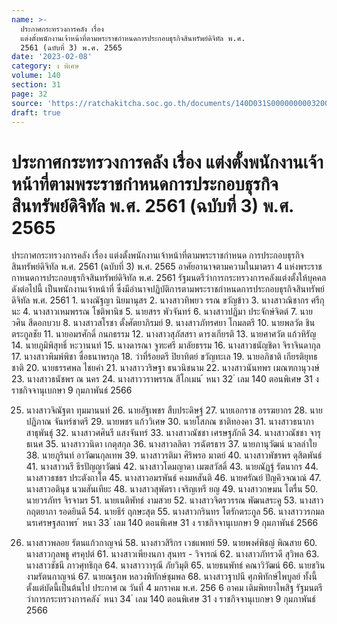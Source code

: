 ```yaml
---
name: >-
  ประกาศกระทรวงการคลัง เรื่อง
  แต่งตั้งพนักงานเจ้าหน้าที่ตามพระราชกำหนดการประกอบธุรกิจสินทรัพย์ดิจิทัล พ.ศ.
  2561 (ฉบับที่ 3) พ.ศ. 2565
date: '2023-02-08'
category: ง พิเศษ
volume: 140
section: 31
page: 32
source: 'https://ratchakitcha.soc.go.th/documents/140D031S0000000003200.pdf'
draft: true
---
```


# ประกาศกระทรวงการคลัง เรื่อง แต่งตั้งพนักงานเจ้าหน้าที่ตามพระราชกำหนดการประกอบธุรกิจสินทรัพย์ดิจิทัล พ.ศ. 2561 (ฉบับที่ 3) พ.ศ. 2565

ประกาศกระทรวงการคลัง เรื่อง แต่งตั้งพนักงานเจ้าหน้าที่ตามพระราชกำหนด การประกอบธุรกิจสินทรัพย์ดิจิทัล พ.ศ. 2561 (ฉบับที่ 3) พ.ศ. 2565 อาศัยอานาจตามความในมาตรา 4 แห่งพระราชกาหนดการประกอบธุรกิจสินทรัพย์ดิจิทัล พ.ศ. 2561 รัฐมนตรีว่าการกระทรวงการคลังแต่งตั้งให้บุคคลดังต่อไปนี้ เป็นพนักงานเจ้าหน้าที่ ซึ่งมีอำนาจปฏิบัติการตามพระราชกำหนดการประกอบธุรกิจสินทรัพย์ดิจิทัล พ.ศ. 2561 1. นางณัฐญา นิยมานุสร 2. นางสาวทิพยว รรณ ขวัญข้าว 3. นางสาวณิชากร ศรีกุนะ 4. นางสาวเหมพรรณ โชติพานิช 5. นายสรร พัวจันทร์ 6. นางสาวปฏิมา ประจักษ์จิตต์ 7. นายวศิน สีดอกบวบ 8. นางสาวสโรชา ตั้งศัตยาภิรมย์ 9. นางสาวภัทรศยา โกมลตรี 10. นายพลวัต ชินตระกูลชัย 11. นายอมรศักดิ์ กนกธรรม 12. นางสาวสุภัสสรา ดารงเกียรติ 13. นายศาศวัต แก้วหิรัญ 14. นายภูมิพิสุทธิ์ หะวานนท์ 15. นางดารณา จูฑะศรี มาลัยธรรม 16. นางสาวชนัญชิดา จิราจินดากุล 17. นางสาวพิมพ์พิชา ซื่อธนาพรกุล 18. ว่าที่ร้อยตรี ปิยาทิตย์ ขวัญทะเล 19. นายอภิชาติ เกียรติยุทธชาติ 20. นายธรรศพล ไชยคำ 21. นางสาววริษฐา ธนวนิชนาม 22. นางสาวนันทพร เมณฑกานุวงษ์ 23. นางสาวธนัชพร ณ นคร 24. นางสาววราพรรณ สีโกเมน ้ หนา 32 ่ เลม 140 ตอนพิเศษ 31 ง ราชกิจจานุเบกษา 9 กุมภาพันธ์ 2566

25. นางสาวจิณัฐตา ทุมมานนท์ 26. นายอัฐเพชร สืบประดิษฐ์ 27. นายเอกราช อรรฆยากร 28. นายปฏิภาณ จันทร์ชาตรี 29. นายพชร แก้ววิเศษ 30. นายโสภณ ชาติทองคา 31. นางสาวธนาภา สาธุพันธุ์ 32. นางสาวศศินรี แสงจันทร์ 33. นางสาวณัชชา เศรษฐภักดี 34. นางสาวณัชชา จารุธเนศ 35. นางสาววนิดา เกตุสกุล 36. นางสาวลลิตา วรฉัตรธาร 37. นายภานุวัฒน์ นวลลำใย 38. นายภูรินท์ อาวัฒนกุลเทพ 39. นางสาวรติมา ศิริพรอ มาตย์ 40. นางสาวพัชรพร ดุสิตพันธ์ 41. นางสาวนรี ธีรปัญญาวัฒน์ 42. นางสาวโดมญาดา เมฆสวัสดิ์ 43. นายณัฏฐ์ รัตนากร 44. นางสาวธชธร ประตังถาโต 45. นางสาวอมรพันธ์ คงมหสันติ 46. นายศรัณย์ ปัญคิวจณาณ์ 47. นางสาวอตินุช นวมสันเทียะ 48. นางสาวสุพัตรา เจริญเหรี ยญ 49. นางสาวกษมน โตรื่น 50. นายวรภัทร จิรจามร 51. นายเนติพัทธ์ งามสวย 52. นางสาวจิตรวรรณ พัฒนสระคู 53. นางสาวกฤตยาภา รอดยินดี 54. นายธีร์ ฤกษะสุต 55. นางสาวกรินทร โตรักตระกูล 56. นางสาววรกมล นรเศรษฐสถาพร ้ หนา 33 ่ เลม 140 ตอนพิเศษ 31 ง ราชกิจจานุเบกษา 9 กุมภาพันธ์ 2566

57. นางสาวพลอย รัตนแก้วกาญจน์ 58. นางสาวสิริกร เวชแพทย์ 59. นายพงศ์พิชญ์ พิณสาย 60. นางสาวกุลพธู ศรคุปต์ 61. นางสาวเพียงนภา สุนทร - วิจารณ์ 62. นางสาวภัทรวดี สุวิพล 63. นางสาวชัชนี ภาวศุทธิกุล 64. นางสาววารุณี ภัยวิมุติ 65. นายธนพัทธ์ คณาวิวัฒน์ 66. นายชวิน งามรัตนกาญจน์ 67. นายณฐภพ หลวงพิทักษ์ชุมพล 68. นางสาวฐาปนี ศุภพิทักษ์ไพบูลย์ ทั้งนี้ ตั้งแต่บัดนี้เป็นต้นไป ประกาศ ณ วันที่ 4 มกราคม พ.ศ. 256 6 อาคม เติมพิทยาไพสิฐ รัฐมนตรีว่าการกระทรวงการคลัง ้ หนา 34 ่ เลม 140 ตอนพิเศษ 31 ง ราชกิจจานุเบกษา 9 กุมภาพันธ์ 2566
